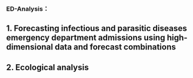 ### ED-Analysis： 
## 1. Forecasting infectious and parasitic diseases emergency department admissions using high-dimensional data and forecast combinations
## 2. Ecological analysis
